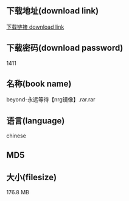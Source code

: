 ## 下载地址(download link)
[下载链接 download link](https://voluble-croquembouche-d321dc.netlify.app/?s=beyond-%E6%B0%B8%E8%BF%9C%E7%AD%89%E5%BE%85%E3%80%90nrg%E9%95%9C%E5%83%8F%E3%80%91.rar)

## 下载密码(download password)
1411

## 名称(book name)
beyond-永远等待【nrg镜像】.rar.rar

## 语言(language)
chinese

## MD5


## 大小(filesize)
176.8 MB
